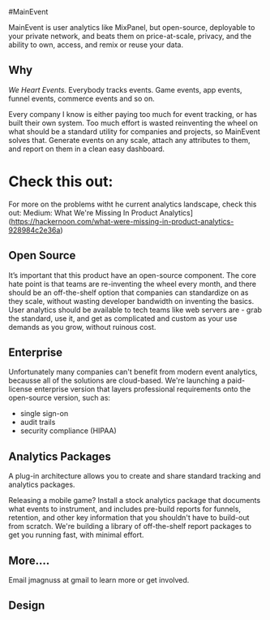 #MainEvent 

MainEvent is user analytics like MixPanel, but open-source, deployable to your private network, and beats them on price-at-scale, privacy, and the ability to own, access, and remix or reuse your data.

## Why

*We Heart Events.* Everybody tracks events. Game events, app events, funnel events, commerce events and so on.

Every company I know is either paying too much for event tracking, or has built their own system.
Too much effort is wasted reinventing the wheel on what should be a standard utility for companies and projects,
so MainEvent solves that.  Generate events on any scale, attach any attributes to them, and report on them
in a clean easy dashboard.

# Check this out:
For more on the problems witht he current analytics landscape, check this out: Medium: What We're Missing In Product Analytics](https://hackernoon.com/what-were-missing-in-product-analytics-928984c2e36a)

## Open Source
It’s important that this product have an open-source component.  The core hate point is that teams are re-inventing the wheel every month, and there should be an off-the-shelf option that companies can standardize on as they scale, without wasting developer bandwidth on inventing the basics.  User analytics should be available to tech teams like web servers are - grab the standard, use it, and get as complicated and custom as your use demands as you grow, without ruinous cost.

## Enterprise
Unfortunately many companies can't benefit from modern event analytics, becausse all of the solutions are cloud-based.
We're launching a paid-license enterprise version that layers professional requirements onto the open-source version, such as:
* single sign-on
* audit trails
* security compliance (HIPAA)

## Analytics Packages
A plug-in architecture allows you to create and share standard tracking and analytics packages.  

Releasing a mobile game?  Install a stock analytics package that documents what events to instrument, and includes pre-build reports for funnels, retention, and other key information that you shouldn't have to build-out from scratch.
We're building a library of off-the-shelf report packages to get you running fast, with minimal effort.

## More....
Email jmagnuss at gmail to learn more or get involved.

## Design

